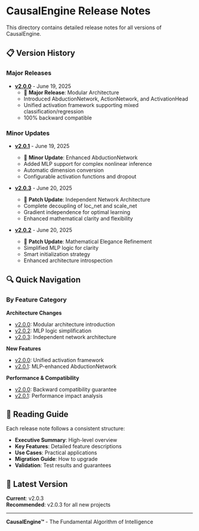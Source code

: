 # CausalEngine Release Notes

This directory contains detailed release notes for all versions of CausalEngine.

## 📋 Version History

### Major Releases

- **[v2.0.0](v2.0.0.md)** - June 19, 2025
  - 🎉 **Major Release**: Modular Architecture
  - Introduced AbductionNetwork, ActionNetwork, and ActivationHead
  - Unified activation framework supporting mixed classification/regression
  - 100% backward compatible

### Minor Updates

- **[v2.0.1](v2.0.1.md)** - June 19, 2025
  - 🔧 **Minor Update**: Enhanced AbductionNetwork
  - Added MLP support for complex nonlinear inference
  - Automatic dimension conversion
  - Configurable activation functions and dropout

- **[v2.0.3](v2.0.3.md)** - June 20, 2025
  - 🎯 **Patch Update**: Independent Network Architecture
  - Complete decoupling of loc_net and scale_net
  - Gradient independence for optimal learning
  - Enhanced mathematical clarity and flexibility

- **[v2.0.2](v2.0.2.md)** - June 20, 2025
  - 🎯 **Patch Update**: Mathematical Elegance Refinement
  - Simplified MLP logic for clarity
  - Smart initialization strategy
  - Enhanced architecture introspection

## 🔍 Quick Navigation

### By Feature Category

**Architecture Changes**
- [v2.0.0](v2.0.0.md): Modular architecture introduction
- [v2.0.2](v2.0.2.md): MLP logic simplification
- [v2.0.3](v2.0.3.md): Independent network architecture

**New Features**
- [v2.0.0](v2.0.0.md): Unified activation framework
- [v2.0.1](v2.0.1.md): MLP-enhanced AbductionNetwork

**Performance & Compatibility**
- [v2.0.0](v2.0.0.md): Backward compatibility guarantee
- [v2.0.1](v2.0.1.md): Performance impact analysis

## 📖 Reading Guide

Each release note follows a consistent structure:
- **Executive Summary**: High-level overview
- **Key Features**: Detailed feature descriptions
- **Use Cases**: Practical applications
- **Migration Guide**: How to upgrade
- **Validation**: Test results and guarantees

## 🚀 Latest Version

**Current**: v2.0.3  
**Recommended**: v2.0.3 for all new projects

---

**CausalEngine™** - The Fundamental Algorithm of Intelligence 